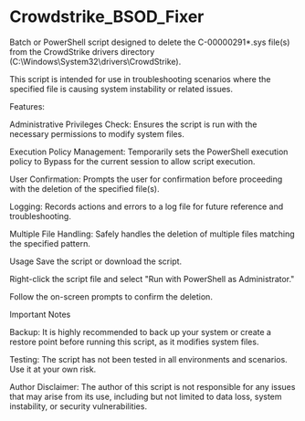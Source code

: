 # Crowdstrike_BSOD_Fixer

Batch or PowerShell script designed to delete the C-00000291*.sys file(s) from the CrowdStrike drivers directory (C:\Windows\System32\drivers\CrowdStrike).

This script is intended for use in troubleshooting scenarios where the specified file is causing system instability or related issues.
 
Features:

Administrative Privileges Check: Ensures the script is run with the necessary permissions to modify system files.

Execution Policy Management: Temporarily sets the PowerShell execution policy to Bypass for the current session to allow script execution.

User Confirmation: Prompts the user for confirmation before proceeding with the deletion of the specified file(s).

Logging: Records actions and errors to a log file for future reference and troubleshooting.

Multiple File Handling: Safely handles the deletion of multiple files matching the specified pattern.

Usage
Save the script or download the script. 

Right-click the script file and select "Run with PowerShell as Administrator."

Follow the on-screen prompts to confirm the deletion.

Important Notes

Backup: It is highly recommended to back up your system or create a restore point before running this script, as it modifies system files.

Testing: The script has not been tested in all environments and scenarios. Use it at your own risk.

Author Disclaimer: The author of this script is not responsible for any issues that may arise from its use, including but not limited to data loss, system instability, or security vulnerabilities. 
